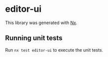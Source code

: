 # editor-ui

This library was generated with [Nx](https://nx.dev).

## Running unit tests

Run `nx test editor-ui` to execute the unit tests.
